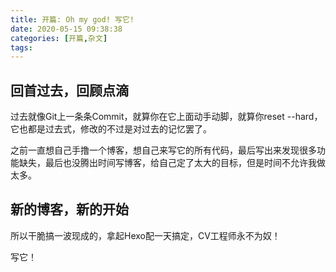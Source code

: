 ```yaml
---
title: 开篇: Oh my god! 写它!
date: 2020-05-15 09:38:38
categories: [开篇,杂文]
tags: 
---
```


## 回首过去，回顾点滴

过去就像Git上一条条Commit，就算你在它上面动手动脚，就算你reset --hard，它也都是过去式，修改的不过是对过去的记忆罢了。

之前一直想自己手撸一个博客，想自己来写它的所有代码，最后写出来发现很多功能缺失，最后也没腾出时间写博客，给自己定了太大的目标，但是时间不允许我做太多。

## 新的博客，新的开始

所以干脆搞一波现成的，拿起Hexo配一天搞定，CV工程师永不为奴！

写它！
